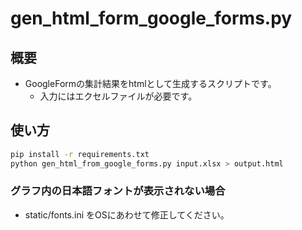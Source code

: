 # gen_html_form_google_forms.py
## 概要
* GoogleFormの集計結果をhtmlとして生成するスクリプトです。
  * 入力にはエクセルファイルが必要です。

## 使い方
```bash
pip install -r requirements.txt
python gen_html_from_google_forms.py input.xlsx > output.html
```
### グラフ内の日本語フォントが表示されない場合
* static/fonts.ini をOSにあわせて修正してください。